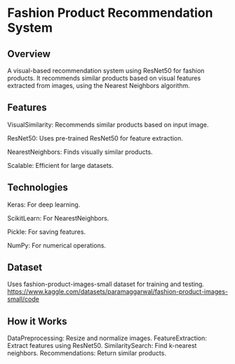# Fashion Product Recommendation System
## Overview
A visual-based recommendation system using ResNet50 for fashion products. It recommends similar products based on visual features extracted from images, using the Nearest Neighbors algorithm.

## Features
VisualSimilarity: Recommends similar products based on input image.

ResNet50: Uses pre-trained ResNet50 for feature extraction.

NearestNeighbors: Finds visually similar products.

Scalable: Efficient for large datasets.
## Technologies
Keras: For deep learning.

ScikitLearn: For NearestNeighbors.

Pickle: For saving features.

NumPy: For numerical operations.
 
## Dataset
Uses fashion-product-images-small dataset for training and testing.
https://www.kaggle.com/datasets/paramaggarwal/fashion-product-images-small/code

## How it Works
DataPreprocessing: Resize and normalize images.
FeatureExtraction: Extract features using ResNet50.
SimilaritySearch: Find k-nearest neighbors.
Recommendations: Return similar products.
